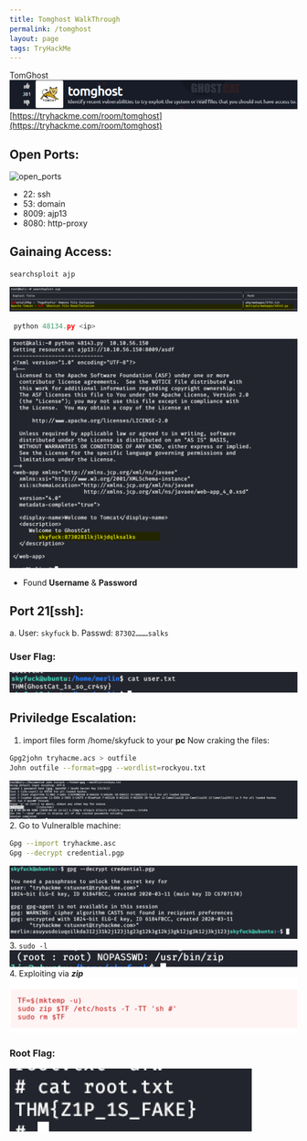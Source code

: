 ```yaml
---
title: Tomghost WalkThrough
permalink: /tomghost
layout: page
tags: TryHackMe
---
```

TomGhost
![front](/images/tomghost/front.png)
[https://tryhackme.com/room/tomghost](https://tryhackme.com/room/tomghost)

## Open Ports:
 ![open_ports](/images/tomghost/open_ports.png)
 - 22: ssh
 - 53: domain
 - 8009: ajp13
 - 8080: http-proxy

## Gainaing Access:
 ```bash
 searchsploit ajp
 ```
 ![sploit](/images/tomghost/sploit.png)
	
 ```python
  python 48134.py <ip>
 ```
 ![python_sp](/images/tomghost/python_sp.png)
 * Found **Username** & **Password**

## Port 21[ssh]:
 a. User: `skyfuck`
 b. Passwd: `87302………salks`

### User Flag:
 ![usflag](/images/tomghost/usrflag.png)

## Priviledge Escalation:
 1. import files form /home/skyfuck to your **pc**
  Now craking the files:
  ```bash
  Gpg2john tryhacme.acs > outfile
  John outfile --format=gpg --wordlist=rockyou.txt
  ```
  ![john](/images/tomghost/john.png)
 2. Go to Vulneralble machine:
  ```bash
  Gpg --import tryhackme.asc
  Gpg --decrypt credential.pgp
  ```
  ![gpg](/images/tomghost/gpg.png)
 3. `sudo -l`
  ![sudo](/images/tomghost/sudo.png)
 4. Exploiting via **_zip_**
  ![zip](/images/tomghost/zip.png)

### Root Flag:
 ![root](/images/tomghost/root.png)
